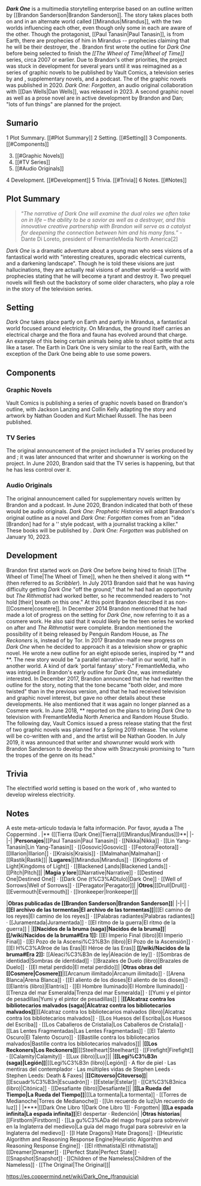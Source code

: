 
***Dark One*** is a multimedia storytelling enterprise based on an outline written by [[Brandon Sanderson\|Brandon Sanderson]]. The story takes places both on  and in an alternate world called [[Mirandus\|Mirandus]], with the two worlds influencing each other, even though only some in each are aware of the other. Though the protagonist, [[Paul Tanasin\|Paul Tanasin]], is from Earth, there are prophecies of him in Mirandus -- prophecies claiming that he will be their destroyer, the .
Brandon first wrote the outline for *Dark One* before being selected to finish the *[[The Wheel of Time\|Wheel of Time]]* series, circa 2007 or earlier. Due to Brandon's other priorities, the project was stuck in development for several years until it was reimagined as a series of graphic novels to be published by Vault Comics, a television series by  and , supplementary novels, and a podcast. The  of the graphic novels was published in 2020. *Dark One: Forgotten*, an audio original collaboration with [[Dan Wells\|Dan Wells]], was released in 2023. A second graphic novel as well as a prose novel are in active development by Brandon and Dan; "lots of fun things" are planned for the project.

## Sumario

1 Plot Summary. [[#Plot Summary]] 
2 Setting. [[#Setting]] 
3 Components. [[#Components]] 

3. [[#Graphic Novels]] 
3. [[#TV Series]] 
3. [[#Audio Originals]] 


4 Development. [[#Development]] 
5 Trivia. [[#Trivia]] 
6 Notes. [[#Notes]] 


## Plot Summary
>“*The narrative of Dark One will examine the dual roles we often take on in life – the ability to be a savior as well as a destroyer, and this innovative creative partnership with Brandon will serve as a catalyst for deepening the connection between him and his many fans.*”
\-Dante Di Loreto, president of FremantleMedia North America[2]


*Dark One* is a dramatic adventure about a young man who sees visions of a fantastical world with "interesting creatures, sporadic electrical currents, and a darkening landscape". Though he is told these visions are just hallucinations, they are actually real visions of another world--a world with prophecies stating that he will become a tyrant and destroy it.
Two prequel novels will flesh out the backstory of some older characters, who play a role in the story of the television series.

## Setting
*Dark One* takes place partly on Earth and partly in Mirandus, a fantastical world focused around electricity. On Mirandus, the ground itself carries an electrical charge and the flora and fauna has evolved around that charge. An example of this being certain animals being able to shoot spittle that acts like a taser. The Earth in Dark One is very similar to the real Earth, with the exception of the Dark One being able to use some powers.

## Components
### Graphic Novels
Vault Comics is publishing a series of graphic novels based on Brandon's outline, with Jackson Lanzing and Collin Kelly adapting the story and artwork by Nathan Gooden and Kurt Michael Russell. The  has been published.

### TV Series
The original announcement of the project included a TV series produced by  and ; it was later announced that writer and showrunner  is working on the project. In June 2020, Brandon said that the TV series is happening, but that he has less control over it.

### Audio Originals
The original announcement called for supplementary novels written by Brandon and a podcast. In June 2020, Brandon indicated that both of these would be audio originals. *Dark One: Prophetic Histories* will adapt Brandon's original outline as a novel and *Dark One: Forgotten* comes from an "idea [Brandon] had for a '' style podcast, with a journalist tracking a killer." These books will be published by . *Dark One: Forgotten* was published on January 10, 2023.

## Development
Brandon first started work on *Dark One* before being hired to finish [[The Wheel of Time\|The Wheel of Time]], when he then shelved it along with ** (then referred to as *Scribbler*).
In July 2013 Brandon said that he was having difficulty getting *Dark One* "off the ground;" that he had had an opportunity but *The Rithmatist* had worked better, so he recommended readers to "not hold [their] breath on this one." At this point Brandon described it as non-[[Cosmere\|cosmere]].
In December 2014 Brandon mentioned that he had made a lot of progress on the setting for *Dark One*, now referring to it as a cosmere work. He also said that it would likely be the teen series he worked on after  and *The Rithmatist* were complete. Brandon mentioned the possibility of it being released by Penguin Random House, as *The Reckoners* is, instead of by Tor.
In 2017 Brandon made new progress on *Dark One* when he decided to approach it as a television show or graphic novel. He wrote a new outline for an eight episode series, inspired by ** and **. The new story would be "a parallel narrative--half in our world, half in another world. A kind of dark 'portal fantasy' story." FremantleMedia, who was intrigued in Brandon's early outline for *Dark One*, was immediately interested. In December 2017, Brandon announced that he had rewritten the outline for the story, noting that the tone became "both older, and more twisted" than in the previous version, and that he had received television and graphic novel interest, but gave no other details about these developments. He also mentioned that it was again no longer planned as a Cosmere work.
In June 2018, ** reported on the plans to bring *Dark One* to television with FremantleMedia North America and Random House Studio. The following day, Vault Comics issued a press release stating that the first of two graphic novels was planned for a Spring 2019 release. The volume will be co-written with  and , and the artist will be Nathan Gooden.
In July 2019, it was announced that writer and showrunner  would work with Brandon Sanderson to develop the show with Straczynski promising to "turn the tropes of the genre on its head."

## Trivia
The electrified world setting is based on the work of , who wanted to develop wireless electricity.
## Notes

A este meta-artículo todavía le falta información. Por favor, ayuda a The Coppermind .
|** ([[Tierra (Dark One)\|Tierra]]/[[Mirandus\|Mirandus]])**|
|-|-|
|**Personajes**|[[Paul Tanasin\|Paul Tanasin]] · [[Nikka\|Nikka]] · [[Lin Yang-Tanasin\|Lin Yang-Tanasin]] · [[Gosovic\|Gosovic]] · [[Feotora\|Feotora]] · [[Illarion\|Illarion]] · [[Kraisis\|Kraisis]] · [[Malmahan\|Malmahan]] · [[Rastik\|Rastik]]|
|**Lugares**|[[Mirandus\|Mirandus]] · [[Kingdoms of Light\|Kingdoms of Light]] · [[Blackened Lands\|Blackened Lands]] · [[Pitch\|Pitch]]|
|**Magia y lore**|[[Narrative\|Narrative]] · [[Destined One\|Destined One]] · [[Dark One (t%C3%ADtulo)\|Dark One]] · [[Well of Sorrows\|Well of Sorrows]] · [[Peragator\|Peragator]]|
|**Otros**|[[Drull\|Drull]] · [[Evermouth\|Evermouth]] · [[Ironkeeper\|Ironkeeper]]|

|**Obras publicadas de [[Brandon Sanderson\|Brandon Sanderson]]**|
|-|-|
|**[[El archivo de las tormentas\|El archivo de las tormentas]]**|[[El camino de los reyes\|El camino de los reyes]] · [[Palabras radiantes\|Palabras radiantes]] · [[Juramentada\|Juramentada]] · [[El ritmo de la guerra\|El ritmo de la guerra]] |
|**[[Nacidos de la bruma (saga)\|Nacidos de la bruma]]**|**[[/wiki/Nacidos de la bruma#Era 1]]:** [[El Imperio Final (libro)\|El Imperio Final]] · [[El Pozo de la Ascensi%C3%B3n (libro)\|El Pozo de la Ascensión]] · [[El H%C3%A9roe de las Eras\|El Héroe de las Eras]] **[[/wiki/Nacidos de la bruma#Era 2]]:** [[Aleaci%C3%B3n de ley\|Aleación de ley]] · [[Sombras de identidad\|Sombras de identidad]] · [[Brazales de Duelo (libro)\|Brazales de Duelo]] · [[El metal perdido\|El metal perdido]]|
|**Otras obras del [[Cosmere\|Cosmere]]**|[[Arcanum ilimitado\|Arcanum ilimitado]] · [[Arena Blanca\|Arena Blanca]] · [[El aliento de los dioses\|El aliento de los dioses]] · [[Elantris (libro)\|Elantris]] · [[El Hombre Iluminado\|El Hombre Iluminado]] · [[Trenza del mar Esmeralda\|Trenza del mar Esmeralda]] · [[Yumi y el pintor de pesadillas\|Yumi y el pintor de pesadillas]] |
|**[[Alcatraz contra los bibliotecarios malvados (saga)\|Alcatraz contra los bibliotecarios malvados]]**|[[Alcatraz contra los bibliotecarios malvados (libro)\|Alcatraz contra los bibliotecarios malvados]] · [[Los Huesos del Escriba\|Los Huesos del Escriba]] · [[Los Caballeros de Cristalia\|Los Caballeros de Cristalia]] · [[Las Lentes Fragmentadas\|Las Lentes Fragmentadas]] · [[El Talento Oscuro\|El Talento Oscuro]] · [[Bastille contra los bibliotecarios malvados\|Bastille contra los bibliotecarios malvados]]|
|**[[Los Reckoners\|Los Reckoners]]**|[[Steelheart\|Steelheart]] · [[Firefight\|Firefight]] · [[Calamity\|Calamity]] · [[Lux (libro)\|Lux]]|
|**[[Legi%C3%B3n (saga)\|Legión]]**|[[Legi%C3%B3n (libro)\|Legión]] · A flor de piel · Las mentiras del contemplador · Las múltiples vidas de Stephen Leeds · Stephen Leeds: Death & Faxes|
|**[[Citoverso\|Citoverso]]**|[[Escuadr%C3%B3n\|Escuadrón]] · [[Estelar\|Estelar]] · [[Cit%C3%B3nica (libro)\|Citónica]] · [[Desafiante (libro)\|Desafiante]]|
|**[[La Rueda del Tiempo\|La Rueda del Tiempo]]**|[[La tormenta\|La tormenta]] · [[Torres de Medianoche\|Torres de Medianoche]] · [[Un recuerdo de luz\|Un recuerdo de luz]] |
|****|[[Dark One Libro 1\|Dark One Libro 1]] · Forgotten|
|**[[La espada infinita\|La espada infinita]]**|El despertar · Redención|
|**Otras historias**|[[Firstborn\|Firstborn]] · [[La gu%C3%ADa del mago frugal para sobrevivir en la Inglaterra del medievo\|La guía del mago frugal para sobrevivir en la Inglaterra del medievo]] · [[I Hate Dragons\|I Hate Dragons]] · [[Heuristic Algorithm and Reasoning Response Engine\|Heuristic Algorithm and Reasoning Response Engine]] · [[El rithmatista\|El rithmatista]] [[Dreamer\|Dreamer]] · [[Perfect State\|Perfect State]] · [[Snapshot\|Snapshot]] · [[Children of the Nameless\|Children of the Nameless]] · [[The Original\|The Original]]|



https://es.coppermind.net/wiki/Dark_One_(franquicia)